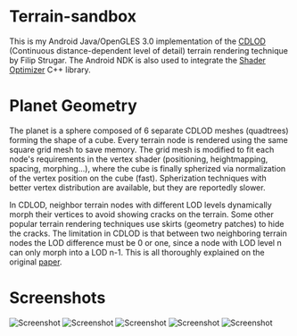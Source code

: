 # Terrain-sandbox
This is my Android Java/OpenGLES 3.0 implementation of the [CDLOD](https://github.com/fstrugar/CDLOD) (Continuous distance-dependent level of detail) terrain rendering technique by Filip Strugar. The Android NDK is also used to integrate the [Shader Optimizer](https://github.com/aras-p/glsl-optimizer) C++ library.

# Planet Geometry
The planet is a sphere composed of 6 separate CDLOD meshes (quadtrees) forming the shape of a cube. Every terrain node is rendered using the same square grid mesh to save memory. The grid mesh is modified to fit each node's requirements in the vertex shader (positioning, heightmapping, spacing, morphing...), where the cube is finally spherized via normalization of the vertex position on the cube (fast). Spherization techniques with better vertex distribution are available, but they are reportedly slower.

In CDLOD, neighbor terrain nodes with different LOD levels dynamically morph their vertices to avoid showing cracks on the terrain. Some other popular terrain rendering techniques use skirts (geometry patches) to hide the cracks. The limitation in CDLOD is that between two neighboring terrain nodes the LOD difference must be 0 or one, since a node with LOD level n can only morph into a LOD n-1. This is all thoroughly explained on the original [paper](https://github.com/fstrugar/CDLOD).

# Screenshots
![Screenshot](https://i.imgur.com/2QXzZA2.png)
![Screenshot](https://i.imgur.com/47dvMxv.png)
![Screenshot](https://i.imgur.com/3DyVid2.png)
![Screenshot](https://user-images.githubusercontent.com/651022/57857850-7c664400-77df-11e9-91d9-d5ca80396498.png)
![Screenshot](https://user-images.githubusercontent.com/651022/57857849-7c664400-77df-11e9-9f68-c56ede2f4ea2.png)
